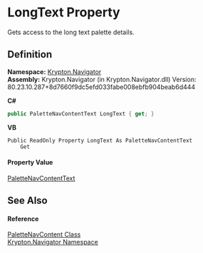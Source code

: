 # LongText Property


Gets access to the long text palette details.



## Definition
**Namespace:** <a href="a21ac074-d119-3dc6-bd1c-d3a12c0128bc.md">Krypton.Navigator</a>  
**Assembly:** Krypton.Navigator (in Krypton.Navigator.dll) Version: 80.23.10.287+8d7660f9dc5efd033fabe008ebfb904beab6d444

**C#**
``` C#
public PaletteNavContentText LongText { get; }
```
**VB**
``` VB
Public ReadOnly Property LongText As PaletteNavContentText
	Get
```



#### Property Value
<a href="997bf01c-2c3c-e2b4-4b0a-fe37048168bf.md">PaletteNavContentText</a>

## See Also


#### Reference
<a href="ab057b88-7471-f3d7-5258-1b0b8e66d8be.md">PaletteNavContent Class</a>  
<a href="a21ac074-d119-3dc6-bd1c-d3a12c0128bc.md">Krypton.Navigator Namespace</a>  
